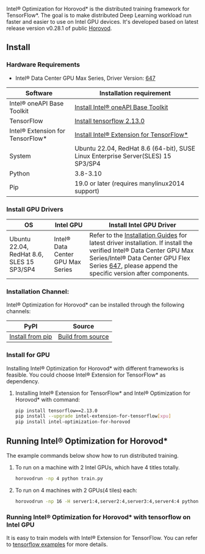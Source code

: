 Intel® Optimization for Horovod* is the distributed training framework for TensorFlow*. The goal is to make distributed Deep Learning workload run faster and easier to use on Intel GPU devices. It's developed based on latest release version v0.28.1 of public [Horovod](https://github.com/horovod/horovod).

## Install

### Hardware Requirements
 - Intel® Data Center GPU Max Series, Driver Version: [647](https://dgpu-docs.intel.com/releases/stable_647_21_20230714.html)



|Software|Installation requirement|
|-|-|
|Intel® oneAPI Base Toolkit|[Install Intel® oneAPI Base Toolkit](https://github.com/intel/intel-extension-for-tensorflow/tree/r2.13/docs/install/install_for_xpu.md#install-oneapi-base-toolkit-packages)|
|TensorFlow|[Install tensorflow 2.13.0](https://www.tensorflow.org/install)|
|Intel® Extension for TensorFlow*|[Install Intel® Extension for TensorFlow*](https://github.com/intel/intel-extension-for-tensorflow/tree/r2.13#install) |
|System|Ubuntu 22.04, RedHat 8.6 (64-bit), SUSE Linux Enterprise Server(SLES) 15 SP3/SP4|
|Python|3.8-3.10|
|Pip|19.0 or later (requires manylinux2014 support)|

### Install GPU Drivers

|OS|Intel GPU|Install Intel GPU Driver|
|-|-|-|
|Ubuntu 22.04, RedHat 8.6, SLES 15 SP3/SP4|Intel® Data Center GPU Max Series|  Refer to the [Installation Guides](https://dgpu-docs.intel.com/installation-guides/index.html#intel-data-center-gpu-max-series) for latest driver installation. If install the verified Intel® Data Center GPU Max Series/Intel® Data Center GPU Flex Series [647](https://dgpu-docs.intel.com/releases/stable_647_21_20230714.html), please append the specific version after components.|


### Installation Channel:
Intel® Optimization for Horovod* can be installed through the following channels:

|PyPI|Source|
|-|-|
|[Install from pip](https://pypi.org/project/intel-optimization-for-horovod) | [Build from source](xpu_docs/how_to_build.md)|



### Install for GPU
Installing Intel® Optimization for Horovod* with different frameworks is feasible. You could choose Intel® Extension for TensorFlow* as dependency.
 1. Installing Intel® Extension for TensorFlow* and Intel® Optimization for Horovod* with command: <br/>
    ```bash
    pip install tensorflow==2.13.0
    pip install --upgrade intel-extension-for-tensorflow[xpu]
    pip install intel-optimization-for-horovod
    ```


## Running Intel® Optimization for Horovod*

The example commands below show how to run distributed training.
1. To run on a machine with 2 Intel GPUs, which have 4 titles totally.
    ```bash
    horovodrun -np 4 python train.py
    ```

2. To run on 4 machines with 2 GPUs(4 tiles) each:
    ```bash
    horovodrun -np 16 -H server1:4,server2:4,server3:4,server4:4 python train.py
    ```

### Running Intel® Optimization for Horovod* with tensorflow on Intel GPU
It is easy to train models with Intel® Extension for TensorFlow. You can refer to [tensorflow examples](xpu_docs/tensorflow_example.md) for more details.
